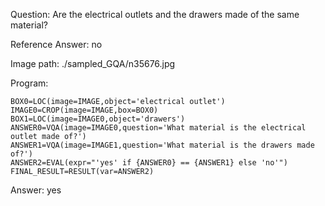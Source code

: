 Question: Are the electrical outlets and the drawers made of the same material?

Reference Answer: no

Image path: ./sampled_GQA/n35676.jpg

Program:

```
BOX0=LOC(image=IMAGE,object='electrical outlet')
IMAGE0=CROP(image=IMAGE,box=BOX0)
BOX1=LOC(image=IMAGE0,object='drawers')
ANSWER0=VQA(image=IMAGE0,question='What material is the electrical outlet made of?')
ANSWER1=VQA(image=IMAGE1,question='What material is the drawers made of?')
ANSWER2=EVAL(expr="'yes' if {ANSWER0} == {ANSWER1} else 'no'")
FINAL_RESULT=RESULT(var=ANSWER2)
```
Answer: yes

